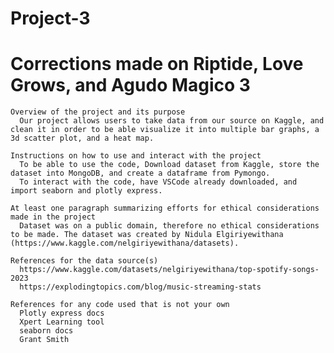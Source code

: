 # Project-3
# Corrections made on Riptide, Love Grows, and Agudo Magico 3


    Overview of the project and its purpose
      Our project allows users to take data from our source on Kaggle, and clean it in order to be able visualize it into multiple bar graphs, a 3d scatter plot, and a heat map.
      
    Instructions on how to use and interact with the project
      To be able to use the code, Download dataset from Kaggle, store the dataset into MongoDB, and create a dataframe from Pymongo.
      To interact with the code, have VSCode already downloaded, and import seaborn and plotly express.
      
    At least one paragraph summarizing efforts for ethical considerations made in the project
      Dataset was on a public domain, therefore no ethical considerations to be made. The dataset was created by Nidula Elgiriyewithana (https://www.kaggle.com/nelgiriyewithana/datasets).
      
    References for the data source(s)
      https://www.kaggle.com/datasets/nelgiriyewithana/top-spotify-songs-2023
      https://explodingtopics.com/blog/music-streaming-stats
      
    References for any code used that is not your own
      Plotly express docs
      Xpert Learning tool
      seaborn docs
      Grant Smith
      
